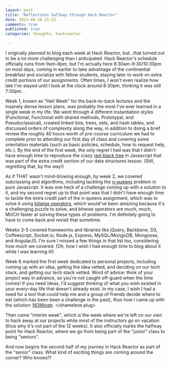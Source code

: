 ```yaml
---
layout: post
title: "Reflections halfway through Hack Reactor"
date: 2013-09-28 21:23
comments: true
published: true
categories: thoughts, hackreactor

---
```


I originally planned to blog each week at Hack Reactor, but...that turned out to be a lot more challenging than I anticipated. Hack Reactor's schedule officially runs from 9am-8pm, but I'm actually here 8:30am-9:30/10:30pm on most days, coming in earlier to take advantage of the continential breakfast and socialize with fellow students, staying later to work on extra credit portions of our assignments. Often times, I won't even realize how late I've stayed until I look at the clock around 8:30pm, thinking it was still 7:30pm. 

Week 1, known as "Hell Week" for the back-to-back lectures and the insanely dense lesson plans, was probably the most I've ever learned in a single week in my life. <!-- more --> We went through 4 different instantiation styles (Functional, Functional with shared methods, Prototypal, and Pseudoclassical), created linked lists, trees, sets, and hash tables, and discussed orders of complexity along the way, in addition to doing a brief review the roughly 40 hours worth of pre-course curriculum we had to complete prior to attending our first day of class and covering some orientation materials (such as basic policies, schedule, how to request help, etc.). By the end of the first week, the only regret I had was that I didn't have enough time to reproduce the crazy [red-black tree](http://en.wikipedia.org/wiki/Red–black_tree) in Javascript that was part of the extra credit section of our data structures lesson. (Still, regretting that, by the way!)

As if THAT wasn't mind-blowing enough, by week 2, we covered subclassing and algorithms, including tackling the [n-queens](http://en.wikipedia.org/wiki/Eight_queens_puzzle) problem in pure Javascript. It was one heck of a challenge coming up with a solution to it, and my second regret up to that point was that I didn't have enough time to tackle the extra credit part of the n-queens assignment, which was to solve it using [bitwise operators](https://developer.mozilla.org/en-US/docs/Web/JavaScript/Reference/Operators/Bitwise_Operators), which would've been amazing because it's a challenging puzzle to solve, and bitwise operators are much, much, MUCH faster at solving these types of problems. I'm definitely going to have to come back and revisit that sometime. 

Weeks 3-5 covered frameworks and libraries like jQuery, Backbone, D3, Coffeescript, Socket.io, Node.js, Express, MySQL/MongoDB, Mongoose, and AngularJS. I'm sure I missed a few things in that list too, considering how much we covered. (Oh, how I wish I had enough time to blog about it while I was learning it!)

Week 6 marked the first week dedicated to personal projects, including coming up with an idea, getting the idea vetted, and deciding on our tech stack, and getting our tech stack vetted. Word of advice: think of your project way in advance, so you're not caught off-guard when the time comes! If you need ideas, I'd suggest thinking of what you wish existed in your every-day life that doesn't already exist. In my case, I wish I had a need for a tool that could help me and a group of friends decide where to eat (which has been been a challenge in the past), thus how I came up with the solution: [NOMinatr](http://nominatr.com/). &lt;/shameless plug&gt;

Then came "interim week", which is the week where we're left on our own to hack away at our projects while most of the instructors go on vacation (thus why it's not part of the 12 weeks). It also officially marks the halfway point for Hack Reactor, where we go from being part of the "junior" class to being "seniors". 

And now begins the second half of my journey in Hack Reactor as part of the "senior" class. What kind of exciting things are coming around the corner? Who knows?!